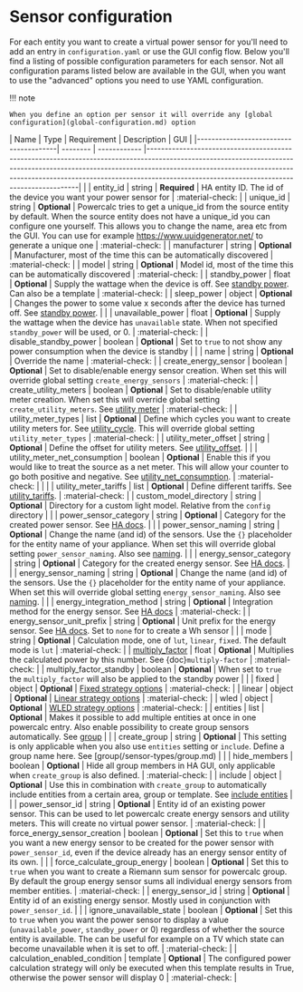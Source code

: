 # Sensor configuration

For each entity you want to create a virtual power sensor for you'll need to add an entry in `configuration.yaml` or use the GUI config flow.
Below you'll find a listing of possible configuration parameters for each sensor.
Not all configuration params listed below are available in the GUI, when you want to use the "advanced" options you need to use YAML configuration.

!!! note

    When you define an option per sensor it will override any [global configuration](global-configuration.md) option

| Name                                  | Type     | Requirement  | Description                                                                                                                                                                                                                                                                                         | GUI |
|---------------------------------------| -------- | ------------ |-----------------------------------------------------------------------------------------------------------------------------------------------------------------------------------------------------------------------------------------------------------------------------------------------------|  |
| entity_id                             | string   | **Required** | HA entity ID. The id of the device you want your power sensor for                                                                                                                                                                                                                                   | :material-check: |
| unique_id                             | string   | **Optional** | Powercalc tries to get a unique_id from the source entity by default. When the source entity does not have a unique_id you can configure one yourself. This allows you to change the name, area etc from the GUI. You can use for example <https://www.uuidgenerator.net/> to generate a unique one | :material-check: |
| manufacturer                          | string   | **Optional** | Manufacturer, most of the time this can be automatically discovered                                                                                                                                                                                                                                 | :material-check: |
| model                                 | string   | **Optional** | Model id, most of the time this can be automatically discovered                                                                                                                                                                                                                                     | :material-check: |
| standby_power                         | float    | **Optional** | Supply the wattage when the device is off. See [standby power](standby-power.md). Can also be a template                                                                                                                                                                                            | :material-check: |
| sleep_power                           | object   | **Optional** | Changes the power to some value x seconds after the device has turned off. See [standby power](standby-power.md).                                                                                                                                                                                   |  |
| unavailable_power                     | float    | **Optional** | Supply the wattage when the device has `unavailable` state. When not specified `standby_power` will be used, or 0.                                                                                                                                                                                  | :material-check: |
| disable_standby_power                 | boolean  | **Optional** | Set to `true` to not show any power consumption when the device is standby                                                                                                                                                                                                                          |  |
| name                                  | string   | **Optional** | Override the name                                                                                                                                                                                                                                                                                   | :material-check: |
| create_energy_sensor                  | boolean  | **Optional** | Set to disable/enable energy sensor creation. When set this will override global setting `create_energy_sensors`                                                                                                                                                                                    | :material-check: |
| create_utility_meters                 | boolean  | **Optional** | Set to disable/enable utility meter creation. When set this will override global setting `create_utility_meters`. See [utility meter](../sensor-types/utility-meter.md)                                                                                                                             | :material-check: |
| utility_meter_types                   | list     | **Optional** | Define which cycles you want to create utility meters for. See [utility_cycle]. This will override global setting `utility_meter_types`                                                                                                                                                             | :material-check: |
| utility_meter_offset                  | string   | **Optional** | Define the offset for utility meters. See [utility_offset].                                                                                                                                                                                                                                         |  |
| utility_meter_net_consumption         | boolean  | **Optional** | Enable this if you would like to treat the source as a net meter. This will allow your counter to go both positive and negative. See [utility_net_consumption].                                                                                                                                     | :material-check: |                                                                                                    |  |
| utility_meter_tariffs                 | list     | **Optional** | Define different tariffs. See [utility_tariffs].                                                                                                                                                                                                                                                    | :material-check: |
| custom_model_directory                | string   | **Optional** | Directory for a custom light model. Relative from the `config` directory                                                                                                                                                                                                                            |  |
| power_sensor_category                 | string   | **Optional** | Category for the created power sensor. See [HA docs](https://developers.home-assistant.io/docs/core/entity/#generic-properties).                                                                                                                                                                    |  |
| power_sensor_naming                   | string   | **Optional** | Change the name (and id) of the sensors. Use the `{}` placeholder for the entity name of your appliance. When set this will override global setting `power_sensor_naming`. Also see [naming](../misc/naming.md).                                                                                    |  |
| energy_sensor_category                | string   | **Optional** | Category for the created energy sensor. See [HA docs](https://developers.home-assistant.io/docs/core/entity/#generic-properties).                                                                                                                                                                   |  |
| energy_sensor_naming                  | string   | **Optional** | Change the name (and id) of the sensors. Use the `{}` placeholder for the entity name of your appliance. When set this will override global setting `energy_sensor_naming`. Also see [naming](../misc/naming.md).                                                                                   |  |
| energy_integration_method             | string   | **Optional** | Integration method for the energy sensor. See [HA docs](https://www.home-assistant.io/integrations/integration/#method)                                                                                                                                                                             | :material-check: |
| energy_sensor_unit_prefix             | string   | **Optional** | Unit prefix for the energy sensor. See [HA docs](https://www.home-assistant.io/integrations/integration/#unit_prefix). Set to `none` for to create a Wh sensor                                                                                                                                      |  |
| mode                                  | string   | **Optional** | Calculation mode, one of `lut`, `linear`, `fixed`. The default mode is `lut`                                                                                                                                                                                                                        | :material-check: |
| [multiply_factor](multiply-factor.md) | float    | **Optional** | Multiplies the calculated power by this number. See {doc}`multiply-factor`                                                                                                                                                                                                                          | :material-check: |
| multiply_factor_standby               | boolean  | **Optional** | When set to `true` the `multiply_factor` will also be applied to the standby power                                                                                                                                                                                                                  |  |
| fixed                                 | object   | **Optional** | [Fixed strategy options](../strategies/fixed.md)                                                                                                                                                                                                                                                    | :material-check: |
| linear                                | object   | **Optional** | [Linear strategy options](../strategies/linear.md)                                                                                                                                                                                                                                                  | :material-check: |
| wled                                  | object   | **Optional** | [WLED strategy options](../strategies/wled.md)                                                                                                                                                                                                                                                      | :material-check: |
| entities                              | list     | **Optional** | Makes it possible to add multiple entities at once in one powercalc entry. Also enable possibility to create group sensors automatically. See [group](../sensor-types/group/custom.md)                                                                                                              |  |
| create_group                          | string   | **Optional** | This setting is only applicable when you also use `entities` setting or `include`. Define a group name here. See [group(/sensor-types/group.md)                                                                                                                                                     |  |
| hide_members                          | boolean  | **Optional** | Hide all group members in HA GUI, only applicable when `create_group` is also defined.                                                                                                                                                                                                              | :material-check: |
| include                               | object   | **Optional** | Use this in combination with `create_group` to automatically include entities from a certain area, group or template. See [include entities](../sensor-types/group/include-entities.md)                                                                                                             |  |
| power_sensor_id                       | string   | **Optional** | Entity id of an existing power sensor. This can be used to let powercalc create energy sensors and utility meters. This will create no virtual power sensor.                                                                                                                                        | :material-check: |
| force_energy_sensor_creation          | boolean  | **Optional** | Set this to `true` when you want a new energy sensor to be created for the power sensor with `power_sensor_id`, even if the device already has an energy sensor entity of its own.                                                                                                                  |  |
| force_calculate_group_energy          | boolean  | **Optional** | Set this to `true` when you want to create a Riemann sum sensor for powercalc group. By default the group energy sensor sums all individual energy sensors from member entities.                                                                                                                    | :material-check: |
| energy_sensor_id                      | string   | **Optional** | Entity id of an existing energy sensor. Mostly used in conjunction with `power_sensor_id`.                                                                                                                                                                                                          |  |
| ignore_unavailable_state              | boolean  | **Optional** | Set this to `true` when you want the power sensor to display a value (`unavailable_power`, `standby_power` or 0) regardless of whether the source entity is available. The can be useful for example on a TV which state can become unavailable when it is set to off.                              | :material-check: |
| calculation_enabled_condition         | template | **Optional** | The configured power calculation strategy will only be executed when this template results in True, otherwise the power sensor will display 0                                                                                                                                                       | :material-check: |

[utility_cycle]: https://www.home-assistant.io/integrations/utility_meter/#cycle
[utility_net_consumption]: https://www.home-assistant.io/integrations/utility_meter/#net_consumption
[utility_offset]: https://www.home-assistant.io/integrations/utility_meter/#offset
[utility_tariffs]: https://www.home-assistant.io/integrations/utility_meter/#tariffs

